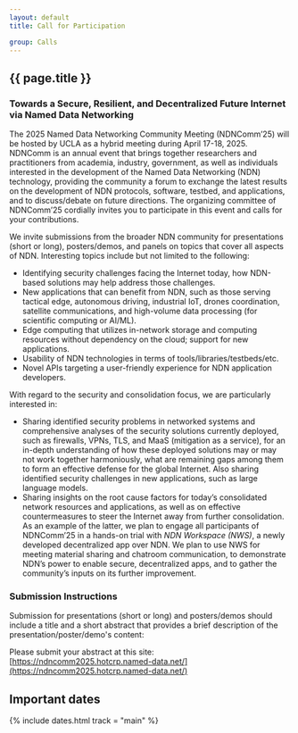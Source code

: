 ```yaml
---
layout: default
title: Call for Participation

group: Calls
---
```


## {{ page.title }}

### Towards a Secure, Resilient, and Decentralized Future Internet via Named Data Networking

The 2025 Named Data Networking Community Meeting (NDNComm’25) will be hosted by UCLA as a hybrid meeting during April 17-18, 2025\. NDNComm is an annual event that brings together researchers and practitioners from academia, industry, government, as well as individuals interested in the development of the Named Data Networking (NDN) technology, providing the community a forum to exchange the latest results on the development of NDN protocols, software, testbed, and applications, and to discuss/debate on future directions.  The organizing committee of NDNComm’25 cordially invites you to participate in this event and calls for your contributions. 

We invite submissions from the broader NDN community for presentations (short or long), posters/demos, and panels on topics that cover all aspects of NDN. Interesting topics include but not limited to the following:

* Identifying security challenges facing the Internet today, how NDN-based solutions may help address those challenges.  
* New applications that can benefit from NDN, such as those serving tactical edge, autonomous driving, industrial IoT, drones coordination, satellite communications, and high-volume data processing (for scientific computing or AI/ML).  
* Edge computing that utilizes in-network storage and computing resources without dependency on the cloud; support for new applications.  
* Usability of NDN technologies in terms of tools/libraries/testbeds/etc.  
* Novel APIs targeting a user-friendly experience for NDN application developers.

With regard to the security and consolidation focus, we are particularly interested in:

* Sharing identified security problems in networked systems and comprehensive analyses of the security solutions currently deployed, such as firewalls, VPNs, TLS, and MaaS (mitigation as a service), for an in-depth understanding of how these deployed solutions may or may not work together harmoniously, what are remaining gaps among them to form an effective defense for the global Internet. Also sharing identified security challenges in new applications, such as large language models.  
* Sharing insights on the root cause factors for today’s consolidated network resources and applications, as well as on effective countermeasures to steer the Internet away from further consolidation. As an example of the latter, we plan to engage all participants of NDNComm’25 in a hands-on trial with *NDN Workspace (NWS)*, a newly developed decentralized app over NDN.  We plan to use NWS for meeting material sharing and chatroom communication, to demonstrate NDN’s power to enable secure, decentralized apps, and to gather the community’s inputs on its further improvement.

### Submission Instructions

Submission for presentations (short or long) and posters/demos should include a title and a short abstract that provides a brief description of the presentation/poster/demo's content:

Please submit your abstract at this site: [https://ndncomm2025.hotcrp.named-data.net/](https://ndncomm2025.hotcrp.named-data.net/)

## Important dates

{% include dates.html track = "main" %}
